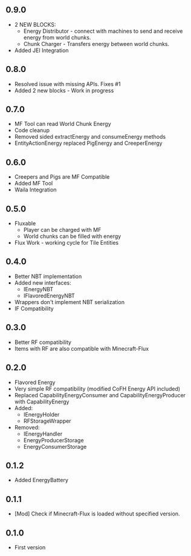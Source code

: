 ## 0.9.0
- 2 NEW BLOCKS:
  - Energy Distributor - connect with machines to send and receive energy from world chunks.
  - Chunk Charger - Transfers energy between world chunks.
- Added JEI Integration

## 0.8.0
- Resolved issue with missing APIs. Fixes #1
- Added 2 new blocks - Work in progress

## 0.7.0
- MF Tool can read World Chunk Energy
- Code cleanup
- Removed sided extractEnergy and consumeEnergy methods
- EntityActionEnergy replaced PigEnergy and CreeperEnergy

## 0.6.0
- Creepers and Pigs are MF Compatible
- Added MF Tool
- Waila Integration

## 0.5.0
- Fluxable
  * Player can be charged with MF
  * World chunks can be filled with energy
- Flux Work - working cycle for Tile Entities

## 0.4.0
- Better NBT implementation
- Added new interfaces:
  * IEnergyNBT
  * IFlavoredEnergyNBT
- Wrappers don't implement NBT serialization
- IF Compatibility

## 0.3.0
- Better RF compatibility
- Items with RF are also compatible with Minecraft-Flux

## 0.2.0
- Flavored Energy
- Very simple RF compatibility (modified CoFH Energy API included)
- Replaced CapabilityEnergyConsumer and CapabilityEnergyProducer with CapabilityEnergy
- Added:
  * IEnergyHolder
  * RFStorageWrapper
- Removed:
  * IEnergyHandler
  * EnergyProducerStorage
  * EnergyConsumerStorage

## 0.1.2
- Added EnergyBattery

## 0.1.1
- [Mod] Check if Minecraft-Flux is loaded without specified version.

## 0.1.0
- First version
